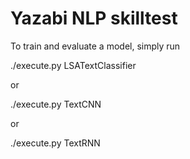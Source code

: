 # Yazabi NLP skilltest

To train and evaluate a model, simply run 

./execute.py LSATextClassifier

or

./execute.py TextCNN

or

./execute.py TextRNN
